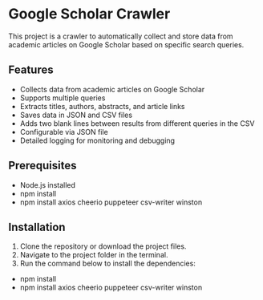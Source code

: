 # Google Scholar Crawler

This project is a crawler to automatically collect and store data from academic articles on Google Scholar based on specific search queries.

## Features

- Collects data from academic articles on Google Scholar
- Supports multiple queries
- Extracts titles, authors, abstracts, and article links
- Saves data in JSON and CSV files
- Adds two blank lines between results from different queries in the CSV
- Configurable via JSON file
- Detailed logging for monitoring and debugging

## Prerequisites

- Node.js installed
- npm install
- npm install axios cheerio puppeteer csv-writer winston

## Installation

1. Clone the repository or download the project files.
2. Navigate to the project folder in the terminal.
3. Run the command below to install the dependencies:

- npm install
- npm install axios cheerio puppeteer csv-writer winston
